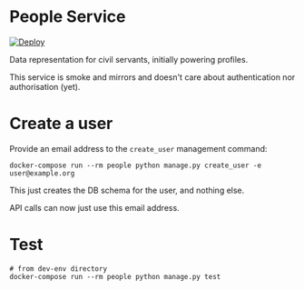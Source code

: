# People Service

[![Deploy](https://www.herokucdn.com/deploy/button.png)](https://heroku.com/deploy)

Data representation for civil servants, initially powering profiles.

This service is smoke and mirrors and doesn't care about authentication nor authorisation (yet).

# Create a user

Provide an email address to the ```create_user``` management command:

    docker-compose run --rm people python manage.py create_user -e user@example.org

This just creates the DB schema for the user, and nothing else.

API calls can now just use this email address.

# Test

    # from dev-env directory
    docker-compose run --rm people python manage.py test
